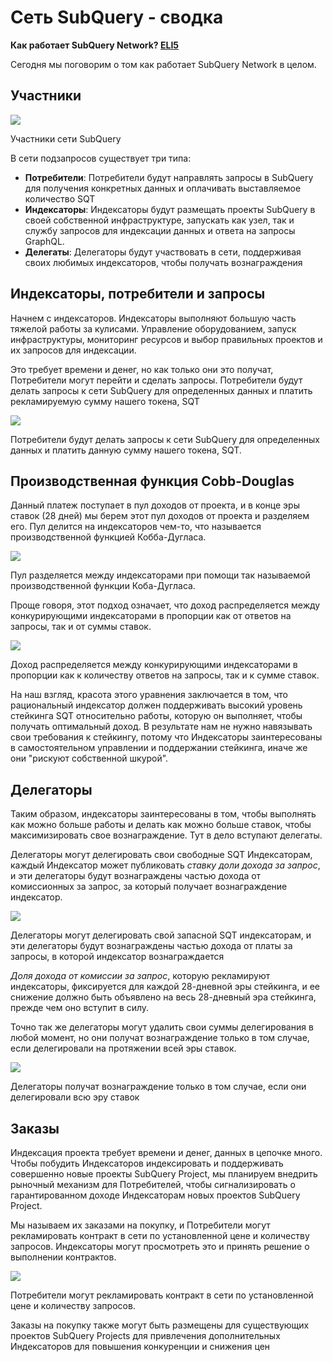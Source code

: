# Сеть SubQuery - сводка

**Как работает SubQuery Network? [ELI5](https://www.dictionary.com/e/slang/eli5/#:~:text=ELI5%20stands%20for%20the%20phrase,naive%20understanding%20of%20the%20issue.)**

Сегодня мы поговорим о том как работает SubQuery Network в целом.

## Участники

![](https://miro.medium.com/max/1400/1*9993cakplwupZC5tbUv3vA.png)

Участники сети SubQuery

В сети подзапросов существует три типа:

- **Потребители**: Потребители будут направлять запросы в SubQuery для получения конкретных данных и оплачивать выставляемое количество SQT
- **Индексаторы**: Индексаторы будут размещать проекты SubQuery в своей собственной инфраструктуре, запускать как узел, так и службу запросов для индексации данных и ответа на запросы GraphQL.
- **Делегаты**: Делегаторы будут участвовать в сети, поддерживая своих любимых индексаторов, чтобы получать вознаграждения

## Индексаторы, потребители и запросы

Начнем с индексаторов. Индексаторы выполняют большую часть тяжелой работы за кулисами. Управление оборудованием, запуск инфраструктуры, мониторинг ресурсов и выбор правильных проектов и их запросов для индексации.

Это требует времени и денег, но как только они это получат, Потребители могут перейти и сделать запросы. Потребители будут делать запросы к сети SubQuery для определенных данных и платить рекламируемую сумму нашего токена, SQT

![](https://miro.medium.com/max/1400/1*dKLkzSc2uXYaPW_IXUxstQ.png)

Потребители будут делать запросы к сети SubQuery для определенных данных и платить данную сумму нашего токена, SQT.

## Производственная функция Cobb-Douglas

Данный платеж поступает в пул доходов от проекта, и в конце эры ставок (28 дней) мы берем этот пул доходов от проекта и разделяем его. Пул делится на индексаторов чем-то, что называется производственной функцией Кобба-Дугласа.

![](https://miro.medium.com/max/1400/1*E-W7o7cWoclxHb8rXAMdpA.png)

Пул разделяется между индексаторами при помощи так называемой производственной функции Коба-Дугласа.

Проще говоря, этот подход означает, что доход распределяется между конкурирующими индексаторами в пропорции как от ответов на запросы, так и от суммы ставок.

![](https://miro.medium.com/max/1400/1*VhDu2BGDxd3ob7z9XkoOXA.png)

Доход распределяется между конкурирующими индексаторами в пропорции как к количеству ответов на запросы, так и к сумме ставок.

На наш взгляд, красота этого уравнения заключается в том, что рациональный индексатор должен поддерживать высокий уровень стейкинга SQT относительно работы, которую он выполняет, чтобы получать оптимальный доход. В результате нам не нужно навязывать свои требования к стейкингу, потому что Индексаторы заинтересованы в самостоятельном управлении и поддержании стейкинга, иначе же они "рискуют собственной шкурой".

## Делегаторы

Таким образом, индексаторы заинтересованы в том, чтобы выполнять как можно больше работы и делать как можно больше ставок, чтобы максимизировать свое вознаграждение. Тут в дело вступают делегаты.

Делегаторы могут делегировать свои свободные SQT Индексаторам, каждый Индексатор может публиковать _ставку доли дохода за запрос_, и эти делегаторы будут вознаграждены частью дохода от комиссионных за запрос, за который получает вознаграждение индексатор.

![](https://miro.medium.com/max/1400/1*YoN7PV7h3a2nAFN-ODqILg.png)

Делегаторы могут делегировать свой запасной SQT индексаторам, и эти делегаторы будут вознаграждены частью дохода от платы за запросы, в которой индексатор вознаграждается

_Доля дохода от комиссии за запрос_, которую рекламируют индексаторы, фиксируется для каждой 28-дневной эры стейкинга, и ее снижение должно быть объявлено на весь 28-дневный эра стейкинга, прежде чем оно вступит в силу.

Точно так же делегаторы могут удалить свои суммы делегирования в любой момент, но они получат вознаграждение только в том случае, если делегировали на протяжении всей эры ставок.

![](https://miro.medium.com/max/1400/0*we0k4A07pbj86COZ)

Делегаторы получат вознаграждение только в том случае, если они делегировали всю эру ставок

## Заказы

Индексация проекта требует времени и денег, данных в цепочке много. Чтобы побудить Индексаторов индексировать и поддерживать совершенно новые проекты SubQuery Project, мы планируем внедрить рыночный механизм для Потребителей, чтобы сигнализировать о гарантированном доходе Индексаторам новых проектов SubQuery Project.

Мы называем их заказами на покупку, и Потребители могут рекламировать контракт в сети по установленной цене и количеству запросов. Индексаторы могут просмотреть это и принять решение о выполнении контрактов.

![](https://miro.medium.com/max/1400/1*IPtaZlt24E7h9bKNZWdSCw.png)

Потребители могут рекламировать контракт в сети по установленной цене и количеству запросов.

Заказы на покупку также могут быть размещены для существующих проектов SubQuery Projects для привлечения дополнительных Индексаторов для повышения конкуренции и снижения цен
